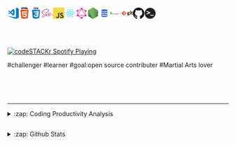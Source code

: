 ### 
<img align="left" alt="Visual Studio Code" width="26px" src="https://raw.githubusercontent.com/github/explore/80688e429a7d4ef2fca1e82350fe8e3517d3494d/topics/visual-studio-code/visual-studio-code.png" />
<img align="left" alt="HTML5" width="26px" src="https://raw.githubusercontent.com/github/explore/80688e429a7d4ef2fca1e82350fe8e3517d3494d/topics/html/html.png" />
<img align="left" alt="CSS3" width="26px" src="https://raw.githubusercontent.com/github/explore/80688e429a7d4ef2fca1e82350fe8e3517d3494d/topics/css/css.png" />
<img align="left" alt="Sass" width="26px" src="https://raw.githubusercontent.com/github/explore/80688e429a7d4ef2fca1e82350fe8e3517d3494d/topics/sass/sass.png" />
<img align="left" alt="JavaScript" width="26px" src="https://raw.githubusercontent.com/github/explore/80688e429a7d4ef2fca1e82350fe8e3517d3494d/topics/javascript/javascript.png" />
<img align="left" alt="React" width="26px" src="https://raw.githubusercontent.com/github/explore/80688e429a7d4ef2fca1e82350fe8e3517d3494d/topics/react/react.png" />
<img align="left" alt="GraphQL" width="26px" src="https://raw.githubusercontent.com/github/explore/80688e429a7d4ef2fca1e82350fe8e3517d3494d/topics/graphql/graphql.png" />
<img align="left" alt="Node.js" width="26px" src="https://raw.githubusercontent.com/github/explore/80688e429a7d4ef2fca1e82350fe8e3517d3494d/topics/nodejs/nodejs.png" />
<img align="left" alt="SQL" width="26px" src="https://raw.githubusercontent.com/github/explore/80688e429a7d4ef2fca1e82350fe8e3517d3494d/topics/sql/sql.png" />
<img align="left" alt="MongoDB" width="26px" src="https://raw.githubusercontent.com/github/explore/80688e429a7d4ef2fca1e82350fe8e3517d3494d/topics/mongodb/mongodb.png" />
<img align="left" alt="Git" width="26px" src="https://raw.githubusercontent.com/github/explore/80688e429a7d4ef2fca1e82350fe8e3517d3494d/topics/git/git.png" />
<img align="left" alt="GitHub" width="26px" src="https://raw.githubusercontent.com/github/explore/78df643247d429f6cc873026c0622819ad797942/topics/github/github.png" />
<img align="left" alt="Terminal" width="26px" src="https://raw.githubusercontent.com/github/explore/80688e429a7d4ef2fca1e82350fe8e3517d3494d/topics/terminal/terminal.png" />

<br />
<br />
<br />
<br />



### 

[<img src="https://now-playing-codestackr.vercel.app/api/spotify-playing" alt="codeSTACKr Spotify Playing" width="350" />](https://open.spotify.com/user/swyqyimdc12jajde4vpwd2x1b)

 #challenger #learner #goal:open source contributer #Martial Arts lover

<br />
<br />
<br />

---


<details>
 <summary>:zap: Coding Productivity Analysis</summary>
 
 <br />
 
<!--START_SECTION:waka-->
![Profile Views](http://img.shields.io/badge/Profile%20Views-28-blue)

**🐱 My Github Data** 

> 🏆 311 Contributions in the Year 2020
 > 
> 📦 72.4 kB Used in Github's Storage 
 > 
> 🚫 Not Opted to Hire
 > 
> 📜 57 Public Repositories
 > 
> 🔑 0 Private Repository 
 > 
**I'm an Early 🐤** 

```text
🌞 Morning    53 commits     █████░░░░░░░░░░░░░░░░░░░░   19.7% 
🌆 Daytime    106 commits    █████████░░░░░░░░░░░░░░░░   39.41% 
🌃 Evening    82 commits     ███████░░░░░░░░░░░░░░░░░░   30.48% 
🌙 Night      28 commits     ██░░░░░░░░░░░░░░░░░░░░░░░   10.41%

```
📅 **I'm Most Productive on Monday** 

```text
Monday       81 commits     ███████░░░░░░░░░░░░░░░░░░   30.11% 
Tuesday      53 commits     █████░░░░░░░░░░░░░░░░░░░░   19.7% 
Wednesday    26 commits     ██░░░░░░░░░░░░░░░░░░░░░░░   9.67% 
Thursday     28 commits     ██░░░░░░░░░░░░░░░░░░░░░░░   10.41% 
Friday       42 commits     ████░░░░░░░░░░░░░░░░░░░░░   15.61% 
Saturday     20 commits     █░░░░░░░░░░░░░░░░░░░░░░░░   7.43% 
Sunday       19 commits     █░░░░░░░░░░░░░░░░░░░░░░░░   7.06%

```


📊 **This Week I Spent My Time On** 

```text
⌚︎ Time Zone: Asia/Seoul

💬 Programming Languages: 
TypeScript               4 hrs 30 mins       ██████████████░░░░░░░░░░░   57.02% 
JavaScript               1 hr 19 mins        ████░░░░░░░░░░░░░░░░░░░░░   16.83% 
JSON                     1 hr 5 mins         ███░░░░░░░░░░░░░░░░░░░░░░   13.71% 
Markdown                 34 mins             █░░░░░░░░░░░░░░░░░░░░░░░░   7.16% 
Other                    8 mins              ░░░░░░░░░░░░░░░░░░░░░░░░░   1.7%

🔥 Editors: 
VS Code                  7 hrs 54 mins       █████████████████████████   100.0%

💻 Operating System: 
Windows                  7 hrs 54 mins       █████████████████████████   100.0%

```

**I Mostly Code in JavaScript** 

```text
JavaScript               30 repos            █████████████████░░░░░░░░   68.18% 
HTML                     9 repos             █████░░░░░░░░░░░░░░░░░░░░   20.45% 
CSS                      4 repos             ██░░░░░░░░░░░░░░░░░░░░░░░   9.09% 
TypeScript               1 repos             ░░░░░░░░░░░░░░░░░░░░░░░░░   2.27%

```


**Timeline**

![Chart not found](https://github.com/wow-woo/wow-woo/blob/master/charts/bar_graph.png) 


<!--END_SECTION:waka-->
![Profile Views](http://img.shields.io/badge/Profile%20Views-0-blue)
</details>


##

<details>
  <summary>:zap: Github Stats</summary>

  <img align="left" alt="wow-woo's Github Stats" src="https://github-readme-stats-delta-ten.vercel.app/api?username=wow-woo&show_icons=true&hide_border=true" />

</details>

[website]: https:// 
[instagram]: https://instagram.com/
[linkedin]: https://linkedin.com/in/
